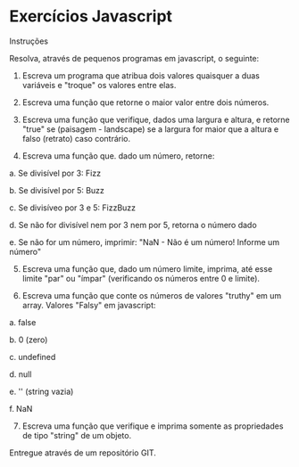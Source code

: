 # Exercícios Javascript
Instruções

Resolva, através de pequenos programas em javascript, o seguinte:


1. Escreva um programa que atribua dois valores quaisquer a duas variáveis e "troque" os valores entre elas.

2. Escreva uma função que retorne o maior valor entre dois números.

3. Escreva uma função que verifique, dados uma largura e altura, e retorne "true" se (paisagem - landscape) se a largura for maior que a altura e falso (retrato) caso contrário.

4. Escreva uma função que. dado um número, retorne: 

  a. Se divisível por 3: Fizz

  b. Se divisível por 5: Buzz

  c. Se divisíveo por 3 e 5: FizzBuzz

  d. Se não for divisível nem por 3 nem por 5, retorna o número dado

  e. Se não for um número, imprimir: "NaN - Não é um número! Informe um número"

5. Escreva uma função que, dado um número limite, imprima, até esse limite "par" ou "ímpar" (verificando os números entre 0 e limite).

6. Escreva uma função que conte os números de valores "truthy" em um array. Valores "Falsy" em javascript:

  a. false

  b. 0 (zero)

  c. undefined

  d. null

  e. '' (string vazia)

  f. NaN

7. Escreva uma função que verifique e imprima somente as propriedades de tipo "string" de um objeto.

Entregue através de um repositório GIT.

